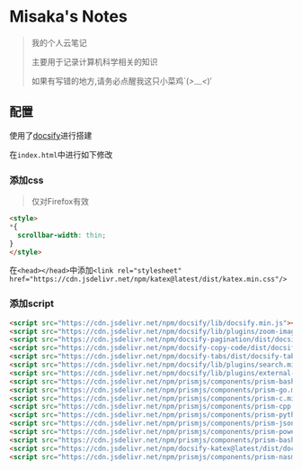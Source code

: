 # Misaka's Notes

>我的个人云笔记
>
>主要用于记录计算机科学相关的知识
>
>如果有写错的地方,请务必点醒我这只小菜鸡`(*>﹏<*)′

## 配置

使用了[docsify](https://docsify.js.org/#/zh-cn/)进行搭建

在`index.html`中进行如下修改

### 添加css

>仅对Firefox有效

```html
<style>
*{
  scrollbar-width: thin;
}
</style>
```

在`<head></head>`中添加`<link rel="stylesheet" href="https://cdn.jsdelivr.net/npm/katex@latest/dist/katex.min.css"/>`

### 添加script

``` html
<script src="https://cdn.jsdelivr.net/npm/docsify/lib/docsify.min.js"></script>
<script src="https://cdn.jsdelivr.net/npm/docsify/lib/plugins/zoom-image.min.js"></script>
<script src="https://cdn.jsdelivr.net/npm/docsify-pagination/dist/docsify-pagination.min.js"></script>
<script src="https://cdn.jsdelivr.net/npm/docsify-copy-code/dist/docsify-copy-code.min.js"></script>
<script src="https://cdn.jsdelivr.net/npm/docsify-tabs/dist/docsify-tabs.min.js"></script>
<script src="https://cdn.jsdelivr.net/npm/docsify/lib/plugins/search.min.js"></script>
<script src="https://cdn.jsdelivr.net/npm/docsify/lib/plugins/external-script.min.js"></script>
<script src="https://cdn.jsdelivr.net/npm/prismjs/components/prism-bash.min.js"></script>
<script src="https://cdn.jsdelivr.net/npm/prismjs/components/prism-go.min.js"></script>
<script src="https://cdn.jsdelivr.net/npm/prismjs/components/prism-c.min.js"></script>
<script src="https://cdn.jsdelivr.net/npm/prismjs/components/prism-cpp.min.js"></script>
<script src="https://cdn.jsdelivr.net/npm/prismjs/components/prism-python.min.js"></script>
<script src="https://cdn.jsdelivr.net/npm/prismjs/components/prism-json.min.js"></script>
<script src="https://cdn.jsdelivr.net/npm/prismjs/components/prism-powershell.min.js"></script>
<script src="https://cdn.jsdelivr.net/npm/prismjs/components/prism-bash.min.js"></script>
<script src="https://cdn.jsdelivr.net/npm/docsify-katex@latest/dist/docsify-katex.js"></script>
<script src="https://cdn.jsdelivr.net/npm/prismjs/components/prism-nasm.min.js"></script>
```